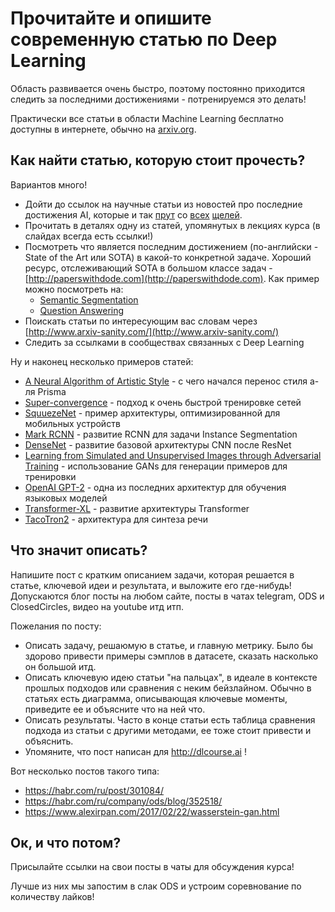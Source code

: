 # Прочитайте и опишите современную статью по Deep Learning

Область развивается очень быстро, поэтому постоянно приходится следить за последними достижениями - потренируемся это делать!

Практически все статьи в области Machine Learning бесплатно доступны в интернете, обычно на [arxiv.org](http://arxiv.org).

## Как найти статью, которую стоит прочесть?

Вариантов много!

- Дойти до ссылок на научные статьи из новостей про последние достижения AI, которые и так [прут](https://www.wired.com/story/comedian-machine-ai-learning-puns/) со [всех](https://venturebeat.com/2019/03/18/nvidia-researchers-debut-gaugan-ai-that-creates-fake-landscapes-that-look-real/) [щелей](https://www.technologyreview.com/s/613430/this-ai-generated-musak-shows-us-the-limit-of-artificial-creativity/).
- Прочитать в деталях одну из статей, упомянутых в лекциях курса (в слайдах всегда есть ссылки!)
- Посмотреть что является последним достижением (по-английски - State of the Art или SOTA) в какой-то конкретной задаче. Хороший ресурс, отслеживающий SOTA в большом классе задач - [http://paperswithdode.com](http://paperswithdode.com). Как пример можно посмотреть на:
  - [Semantic Segmentation](https://paperswithcode.com/task/semantic-segmentation
)
  - [Question Answering](https://paperswithcode.com/task/question-answering)
- Поискать статьи по интересующим вас словам через  [http://www.arxiv-sanity.com/](http://www.arxiv-sanity.com/)
- Следить за ссылками в сообществах связанных с Deep Learning

Ну и наконец несколько примеров статей:

- [A Neural Algorithm of Artistic Style](https://arxiv.org/abs/1508.06576) - с чего начался перенос стиля а-ля Prisma
- [Super-convergence](https://arxiv.org/abs/1708.07120) - подход к очень быстрой тренировке сетей
- [SquuezeNet](https://arxiv.org/abs/1602.07360) - пример архитектуры, оптимизированной для мобильных устройств
- [Mark RCNN](https://arxiv.org/abs/1703.06870) - развитие RCNN для задачи Instance Segmentation
- [DenseNet](https://arxiv.org/abs/1608.06993) - развитие базовой архитектуры CNN после ResNet
- [Learning from Simulated and Unsupervised Images through Adversarial Training](https://arxiv.org/abs/1612.07828) - использование GANs для генерации примеров для тренировки
- [OpenAI GPT-2](https://d4mucfpksywv.cloudfront.net/better-language-models/language_models_are_unsupervised_multitask_learners.pdf) - одна из последних архитектур для обучения языковых моделей
- [Transformer-XL](https://arxiv.org/abs/1901.02860) - развитие архитектуры Transformer
- [TacoTron2](https://arxiv.org/abs/1712.05884) - архитектура для синтеза речи

## Что значит описать?

Напишите пост с кратким описанием задачи, которая решается в статье, ключевой идеи и результата, и выложите его где-нибудь! Допускаются блог посты на любом сайте, посты в чатах telegram, ODS и ClosedCircles, видео на youtube итд итп.

Пожелания по посту:

- Описать задачу, решаюмую в статье, и главную метрику. Было бы здорово привести примеры сэмплов в датасете, сказать насколько он большой итд.
- Описать ключевую идею статьи "на пальцах", в идеале в контексте прошлых подходов или сравнения с неким бейзлайном. Обычно в статьях есть диаграмма, описывающая ключевые моменты, приведите ее и объясните что на ней что.
- Описать результаты. Часто в конце статьи есть таблица сравнения подхода из статьи с другими методами, ее тоже стоит привести и объяснить.
- Упомяните, что пост написан для http://dlcourse.ai !

Вот несколько постов такого типа:
- https://habr.com/ru/post/301084/
- https://habr.com/ru/company/ods/blog/352518/
- https://www.alexirpan.com/2017/02/22/wasserstein-gan.html

## Ок, и что потом?
Присылайте ссылки на свои посты в чаты для обсуждения курса!

Лучше из них мы запостим в слак ODS и устроим соревнование по количеству лайков!
